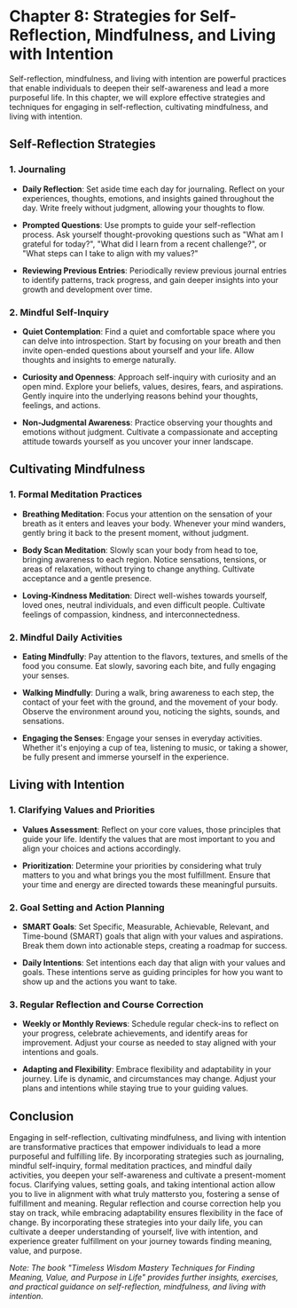 Chapter 8: Strategies for Self-Reflection, Mindfulness, and Living with Intention
=================================================================================

Self-reflection, mindfulness, and living with intention are powerful practices that enable individuals to deepen their self-awareness and lead a more purposeful life. In this chapter, we will explore effective strategies and techniques for engaging in self-reflection, cultivating mindfulness, and living with intention.

Self-Reflection Strategies
--------------------------

### 1. Journaling

* **Daily Reflection**: Set aside time each day for journaling. Reflect on your experiences, thoughts, emotions, and insights gained throughout the day. Write freely without judgment, allowing your thoughts to flow.

* **Prompted Questions**: Use prompts to guide your self-reflection process. Ask yourself thought-provoking questions such as "What am I grateful for today?", "What did I learn from a recent challenge?", or "What steps can I take to align with my values?"

* **Reviewing Previous Entries**: Periodically review previous journal entries to identify patterns, track progress, and gain deeper insights into your growth and development over time.

### 2. Mindful Self-Inquiry

* **Quiet Contemplation**: Find a quiet and comfortable space where you can delve into introspection. Start by focusing on your breath and then invite open-ended questions about yourself and your life. Allow thoughts and insights to emerge naturally.

* **Curiosity and Openness**: Approach self-inquiry with curiosity and an open mind. Explore your beliefs, values, desires, fears, and aspirations. Gently inquire into the underlying reasons behind your thoughts, feelings, and actions.

* **Non-Judgmental Awareness**: Practice observing your thoughts and emotions without judgment. Cultivate a compassionate and accepting attitude towards yourself as you uncover your inner landscape.

Cultivating Mindfulness
-----------------------

### 1. Formal Meditation Practices

* **Breathing Meditation**: Focus your attention on the sensation of your breath as it enters and leaves your body. Whenever your mind wanders, gently bring it back to the present moment, without judgment.

* **Body Scan Meditation**: Slowly scan your body from head to toe, bringing awareness to each region. Notice sensations, tensions, or areas of relaxation, without trying to change anything. Cultivate acceptance and a gentle presence.

* **Loving-Kindness Meditation**: Direct well-wishes towards yourself, loved ones, neutral individuals, and even difficult people. Cultivate feelings of compassion, kindness, and interconnectedness.

### 2. Mindful Daily Activities

* **Eating Mindfully**: Pay attention to the flavors, textures, and smells of the food you consume. Eat slowly, savoring each bite, and fully engaging your senses.

* **Walking Mindfully**: During a walk, bring awareness to each step, the contact of your feet with the ground, and the movement of your body. Observe the environment around you, noticing the sights, sounds, and sensations.

* **Engaging the Senses**: Engage your senses in everyday activities. Whether it's enjoying a cup of tea, listening to music, or taking a shower, be fully present and immerse yourself in the experience.

Living with Intention
---------------------

### 1. Clarifying Values and Priorities

* **Values Assessment**: Reflect on your core values, those principles that guide your life. Identify the values that are most important to you and align your choices and actions accordingly.

* **Prioritization**: Determine your priorities by considering what truly matters to you and what brings you the most fulfillment. Ensure that your time and energy are directed towards these meaningful pursuits.

### 2. Goal Setting and Action Planning

* **SMART Goals**: Set Specific, Measurable, Achievable, Relevant, and Time-bound (SMART) goals that align with your values and aspirations. Break them down into actionable steps, creating a roadmap for success.

* **Daily Intentions**: Set intentions each day that align with your values and goals. These intentions serve as guiding principles for how you want to show up and the actions you want to take.

### 3. Regular Reflection and Course Correction

* **Weekly or Monthly Reviews**: Schedule regular check-ins to reflect on your progress, celebrate achievements, and identify areas for improvement. Adjust your course as needed to stay aligned with your intentions and goals.

* **Adapting and Flexibility**: Embrace flexibility and adaptability in your journey. Life is dynamic, and circumstances may change. Adjust your plans and intentions while staying true to your guiding values.

Conclusion
----------

Engaging in self-reflection, cultivating mindfulness, and living with intention are transformative practices that empower individuals to lead a more purposeful and fulfilling life. By incorporating strategies such as journaling, mindful self-inquiry, formal meditation practices, and mindful daily activities, you deepen your self-awareness and cultivate a present-moment focus. Clarifying values, setting goals, and taking intentional action allow you to live in alignment with what truly mattersto you, fostering a sense of fulfillment and meaning. Regular reflection and course correction help you stay on track, while embracing adaptability ensures flexibility in the face of change. By incorporating these strategies into your daily life, you can cultivate a deeper understanding of yourself, live with intention, and experience greater fulfillment on your journey towards finding meaning, value, and purpose.

*Note: The book "Timeless Wisdom Mastery Techniques for Finding Meaning, Value, and Purpose in Life" provides further insights, exercises, and practical guidance on self-reflection, mindfulness, and living with intention.*
